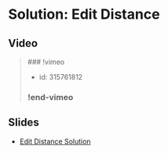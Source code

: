 
# Solution: Edit Distance



## Video

<blockquote>
### !vimeo

* id: 315761812

### !end-vimeo
</blockquote>



## Slides

* [Edit Distance Solution](https://docs.google.com/a/hackreactor.com/presentation/d/1_-5oGTlH8CDCTkmzsy1c4sW0iCvz-zZEvWZCgOx1U9g/embed?start=false&loop=false&delayms=3000)

